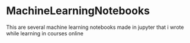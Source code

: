 # MachineLearningNotebooks
This are several machine learning notebooks made in jupyter that i wrote while learning in courses online
